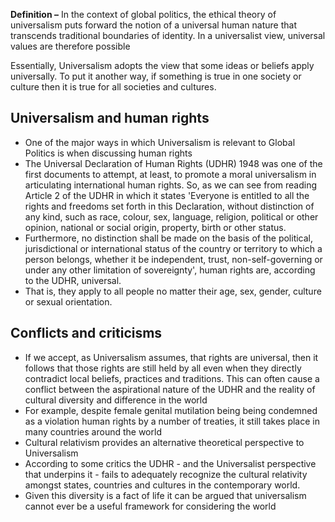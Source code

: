 **Definition –** In the context of global politics, the ethical theory of universalism puts forward the notion of a universal human nature that transcends traditional boundaries of identity. In a universalist view, universal values are therefore possible

Essentially, Universalism adopts the view that some ideas or beliefs apply universally. To put it another way, if something is true in one society or culture then it is true for all societies and cultures.

## Universalism and human rights

- One of the major ways in which Universalism is relevant to Global Politics is when discussing human rights
- The Universal Declaration of Human Rights (UDHR) 1948 was one of the first documents to attempt, at least, to promote a moral universalism in articulating international human rights. So, as we can see from reading Article 2 of the UDHR in which it states 'Everyone is entitled to all the rights and freedoms set forth in this Declaration, without distinction of any kind, such as race, colour, sex, language, religion, political or other opinion, national or social origin, property, birth or other status.
- Furthermore, no distinction shall be made on the basis of the political, jurisdictional or international status of the country or territory to which a person belongs, whether it be independent, trust, non-self-governing or under any other limitation of sovereignty', human rights are, according to the UDHR, universal.
- That is, they apply to all people no matter their age, sex, gender, culture or sexual orientation.

##  Conflicts and criticisms

- If we accept, as Universalism assumes, that rights are universal, then it follows that those rights are still held by all even when they directly contradict local beliefs, practices and traditions. This can often cause a conflict between the aspirational nature of the UDHR and the reality of cultural diversity and difference in the world
- For example, despite female genital mutilation being being condemned as a violation human rights by a number of treaties, it still takes place in many countries around the world
- Cultural relativism provides an alternative theoretical perspective to Universalism
- According to some critics the UDHR - and the Universalist perspective that underpins it - fails to adequately recognize the cultural relativity amongst states, countries and cultures in the contemporary world.
- Given this diversity is a fact of life it can be argued that universalism cannot ever be a useful framework for considering the world